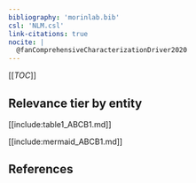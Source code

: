 ```yaml
---
bibliography: 'morinlab.bib'
csl: 'NLM.csl'
link-citations: true
nocite: |
  @fanComprehensiveCharacterizationDriver2020
---
```


[[_TOC_]]


## Relevance tier by entity

[[include:table1_ABCB1.md]]


[[include:mermaid_ABCB1.md]]

## References


